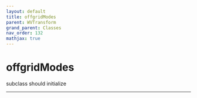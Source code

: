 ```yaml
---
layout: default
title: offgridModes
parent: WVTransform
grand_parent: Classes
nav_order: 132
mathjax: true
---
```


#  offgridModes

subclass should initialize


---

